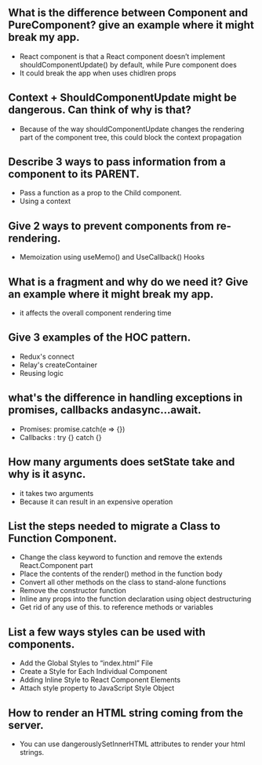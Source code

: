 ## What is the difference between Component and PureComponent? give an example where it might break my app.
- React component is that a React component doesn’t implement shouldComponentUpdate() by default, while Pure component does
- It could break the app when uses chidlren props

## Context + ShouldComponentUpdate might be dangerous. Can think of why is that?

- Because of the way  shouldComponentUpdate changes the rendering part of the component tree, this could block the context propagation

## Describe 3 ways to pass information from a component to its PARENT.

- Pass a function as a prop to the Child component.
- Using a context

## Give 2 ways to prevent components from re-rendering.

-  Memoization using useMemo() and UseCallback() Hooks

## What is a fragment and why do we need it? Give an example where it might break my app.

- it affects the overall component rendering time

## Give 3 examples of the HOC pattern.

- Redux's connect 
- Relay's createContainer
- Reusing logic

## what's the difference in handling exceptions in promises, callbacks andasync...await.

- Promises: promise.catch(e => {})
- Callbacks : try {} catch {}

## How many arguments does setState take and why is it async.

- it takes two arguments
- Because it can result in an expensive operation

## List the steps needed to migrate a Class to Function Component.

- Change the class keyword to function and remove the extends React.Component part
- Place the contents of the render() method in the function body
- Convert all other methods on the class to stand-alone functions
- Remove the constructor function
- Inline any props into the function declaration using object destructuring
- Get rid of any use of this. to reference methods or variables

## List a few ways styles can be used with components.

- Add the Global Styles to “index.html” File
- Create a Style for Each Individual Component
- Adding Inline Style to React Component Elements
- Attach style property to JavaScript Style Object

## How to render an HTML string coming from the server.

- You can use dangerouslySetInnerHTML attributes to render your html strings.








